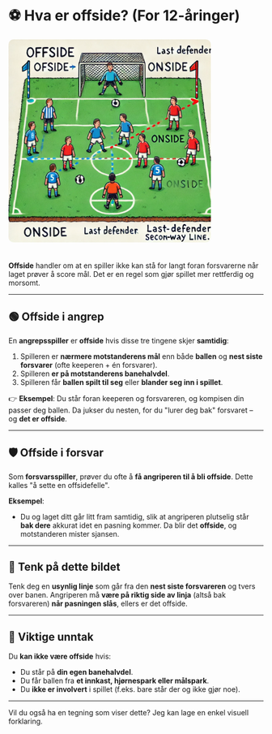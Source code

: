 # ⚽ Hva er offside? (For 12-åringer)

<img src="https://raw.githubusercontent.com/lewiuberg/muil-fotball/refs/heads/master/docs/assets/img/tips/offside-1.png" alt="Offside" style="width: auto; height: 400px; object-fit: cover; border-radius: 10px; margin-bottom: 20px;">

**Offside** handler om at en spiller ikke kan stå for langt foran forsvarerne når laget prøver å score mål. Det er en regel som gjør spillet mer rettferdig og morsomt.

---

## 🟢 Offside i angrep

En **angrepsspiller** er **offside** hvis disse tre tingene skjer **samtidig**:

1. Spilleren er **nærmere motstanderens mål** enn både **ballen** og **nest siste forsvarer** (ofte keeperen + én forsvarer).
2. Spilleren **er på motstanderens banehalvdel**.
3. Spilleren får **ballen spilt til seg** eller **blander seg inn i spillet**.

👉 **Eksempel**: Du står foran keeperen og forsvareren, og kompisen din passer deg ballen. Da jukser du nesten, for du "lurer deg bak" forsvaret – og **det er offside**.

---

## 🛡️ Offside i forsvar

Som **forsvarsspiller**, prøver du ofte å **få angriperen til å bli offside**. Dette kalles "å sette en offsidefelle".

**Eksempel**:

- Du og laget ditt går litt fram samtidig, slik at angriperen plutselig står **bak dere** akkurat idet en pasning kommer. Da blir det **offside**, og motstanderen mister sjansen.

---

## 🎯 Tenk på dette bildet

Tenk deg en **usynlig linje** som går fra den **nest siste forsvareren** og tvers over banen. Angriperen må **være på riktig side av linja** (altså bak forsvareren) **når pasningen slås**, ellers er det offside.

---

## 🔔 Viktige unntak

Du **kan ikke være offside** hvis:

- Du står på **din egen banehalvdel**.
- Du får ballen fra **et innkast, hjørnespark eller målspark**.
- Du **ikke er involvert** i spillet (f.eks. bare står der og ikke gjør noe).

---

Vil du også ha en tegning som viser dette? Jeg kan lage en enkel visuell forklaring.
